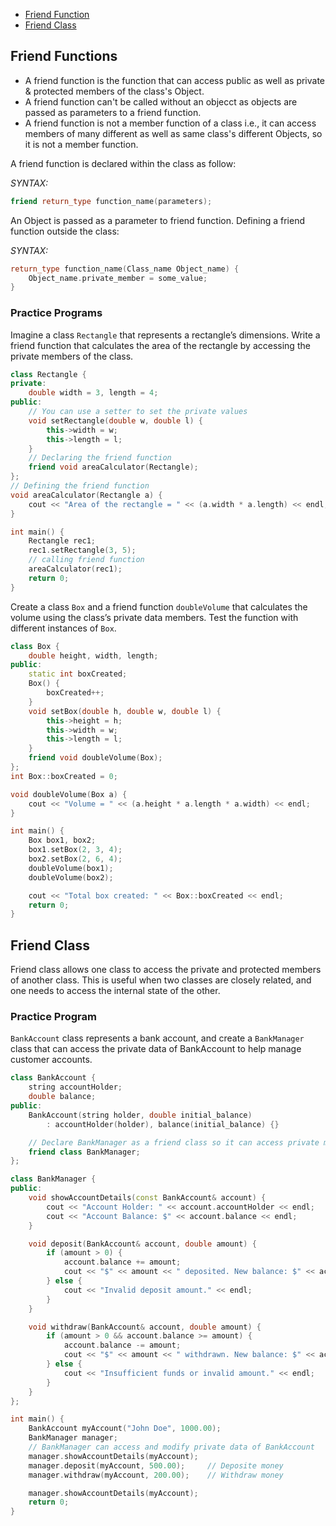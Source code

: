 - [Friend Function](#friend-functions)
- [Friend Class](#friend-class)

## Friend Functions
- A friend function is the function that can access public as well as private & protected members of the class's Object.
- A friend function can't be called without an objecct as objects are passed as parameters to a friend function.
- A friend function is not a member function of a class i.e., it can access members of many different as well as same class's different Objects, so it is not a member function.

A friend function is declared within the class as follow:

_SYNTAX:_

```cpp
friend return_type function_name(parameters);
```

An Object is passed as a parameter to friend function.
Defining a friend function outside the class:

_SYNTAX:_
```cpp
return_type function_name(Class_name Object_name) {
    Object_name.private_member = some_value;
}
```

### Practice Programs

Imagine a class `Rectangle` that represents a rectangle’s dimensions. Write a friend function that calculates the area of the rectangle by accessing the private members of the class.

```cpp
class Rectangle {
private:
    double width = 3, length = 4;
public:
    // You can use a setter to set the private values
    void setRectangle(double w, double l) {
        this->width = w;
        this->length = l;
    }
    // Declaring the friend function
    friend void areaCalculator(Rectangle);
};
// Defining the friend function
void areaCalculator(Rectangle a) {
    cout << "Area of the rectangle = " << (a.width * a.length) << endl;
}

int main() {
    Rectangle rec1;
    rec1.setRectangle(3, 5);
    // calling friend function
    areaCalculator(rec1);
    return 0;
}
```

Create a class `Box` and a friend function `doubleVolume` that calculates the volume using the class’s private data members. Test the function with different instances of `Box`.

```cpp
class Box {
    double height, width, length;
public:
    static int boxCreated;
    Box() {
        boxCreated++;
    }
    void setBox(double h, double w, double l) {
        this->height = h;
        this->width = w;
        this->length = l;
    }
    friend void doubleVolume(Box);
};
int Box::boxCreated = 0;

void doubleVolume(Box a) {
    cout << "Volume = " << (a.height * a.length * a.width) << endl;
}

int main() {
    Box box1, box2;
    box1.setBox(2, 3, 4);
    box2.setBox(2, 6, 4);
    doubleVolume(box1);
    doubleVolume(box2);

    cout << "Total box created: " << Box::boxCreated << endl;
    return 0;
}
```
## Friend Class

Friend class allows one class to access the private and protected members of another class. This is useful when two classes are closely related, and one needs to access the internal state of the other.

### Practice Program

`BankAccount` class represents a bank account, and create a `BankManager` class that can access the private data of BankAccount to help manage customer accounts.

```cpp
class BankAccount {
    string accountHolder;
    double balance;
public:
    BankAccount(string holder, double initial_balance) 
        : accountHolder(holder), balance(initial_balance) {}

    // Declare BankManager as a friend class so it can access private members
    friend class BankManager;
};

class BankManager {
public:
    void showAccountDetails(const BankAccount& account) {
        cout << "Account Holder: " << account.accountHolder << endl;
        cout << "Account Balance: $" << account.balance << endl;
    }

    void deposit(BankAccount& account, double amount) {
        if (amount > 0) {
            account.balance += amount;
            cout << "$" << amount << " deposited. New balance: $" << account.balance << endl;
        } else {
            cout << "Invalid deposit amount." << endl;
        }
    }

    void withdraw(BankAccount& account, double amount) {
        if (amount > 0 && account.balance >= amount) {
            account.balance -= amount;
            cout << "$" << amount << " withdrawn. New balance: $" << account.balance << endl;
        } else {
            cout << "Insufficient funds or invalid amount." << endl;
        }
    }
};

int main() {
    BankAccount myAccount("John Doe", 1000.00);
    BankManager manager;
    // BankManager can access and modify private data of BankAccount
    manager.showAccountDetails(myAccount);
    manager.deposit(myAccount, 500.00);     // Deposite money
    manager.withdraw(myAccount, 200.00);    // Withdraw money

    manager.showAccountDetails(myAccount);    
    return 0;
}
```